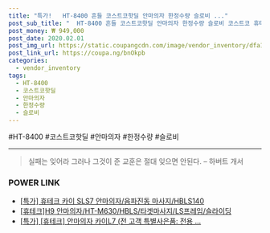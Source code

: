 ```yaml
--- 
title: "특가!   HT-8400 흔들 코스트코핫딜 안마의자 한정수량 슬로비 ..." 
post_sub_title: "  HT-8400 흔들 코스트코핫딜 안마의자 한정수량 슬로비 코스트코 휴테크" 
post_money: ₩ 949,000 
post_date: 2020.02.01 
post_img_url: https://static.coupangcdn.com/image/vendor_inventory/dfa1/ec13b5e069c03fd9940ef240e55ed456473aabd31de00baed142ef7ee014.jpg 
post_link_url: https://coupa.ng/bnOkpb 
categories: 
  - vendor_inventory 
tags: 
  - HT-8400 
  - 코스트코핫딜 
  - 안마의자 
  - 한정수량 
  - 슬로비 
--- 
```

  #HT-8400 #코스트코핫딜 #안마의자 #한정수량 #슬로비 
<hr> 

> 실패는 잊어라 그러나 그것이 준 교훈은 절대 잊으면 안된다. – 하버트 개서 


### POWER LINK

* <a href="https://blog.naver.com/santokki14/221792218450" target="_blank">[특가] 휴테크 카이 SLS7 안마의자/음파진동 마사지/HBLS140</a>
* <a href="https://blog.naver.com/sakai111/221784076909" target="_blank">[휴테크]H9 안마의자/HT-M630/HBLS/타겟마사지/LS프레임/슬라이딩</a>
* <a href="https://blog.naver.com/sakai111/221792119417" target="_blank">[특가] [휴테크] 안마의자 카이L7 (전 고객 특별사은품: 전용 ...</a>

